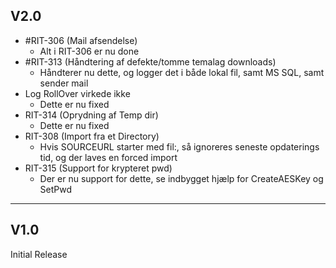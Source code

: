 ## V2.0
  * #RIT-306 (Mail afsendelse)
    * Alt i RIT-306 er nu done
  * #RIT-313 (Håndtering af defekte/tomme temalag downloads)
    * Håndterer nu dette, og logger det i både lokal fil, samt MS SQL, samt sender mail
  * Log RollOver virkede ikke
    * Dette er nu fixed
  * RIT-314 (Oprydning af Temp dir)
    * Dette er nu fixed
  * RIT-308 (Import fra et Directory)
    * Hvis SOURCEURL starter med fil:, så ignoreres seneste opdaterings tid, og der laves en forced import
  * RIT-315 (Support for krypteret pwd)
    * Der er nu support for dette, se indbygget hjælp for CreateAESKey og SetPwd

----

## V1.0

Initial Release
